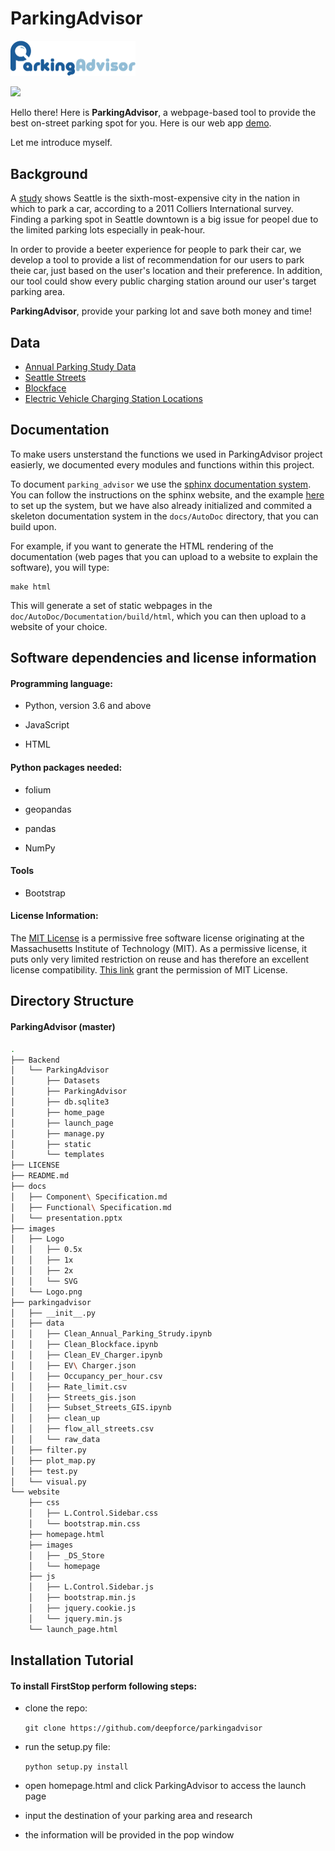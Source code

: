 # ParkingAdvisor
<img src="images/Logo.png" style="zoom:50%" />

![](https://img.shields.io/github/license/mashape/apistatus.svg)

Hello there! Here is **ParkingAdvisor**, a webpage-based tool to provide the best on-street parking spot for you. Here is our web app [demo](http://parkingadvisor.westus2.cloudapp.azure.com/).

Let me introduce myself.
## Background
A [study](https://www.seattlemag.com/article/how-find-parking-seattle) shows Seattle is the sixth-most-expensive city in the nation in which to park a car, according to a 2011 Colliers International survey. Finding a parking spot in Seattle downtown is a big issue for peopel due to the limited parking lots especially in peak-hour. 

In order to provide a beeter experience for people to park their car, we develop a tool to provide a list of recommendation for our users to park theie car, just based on the user's location and their preference. In addition, our tool could show every public charging station around our user's target parking area. 

**ParkingAdvisor**, provide your parking lot and save both money and time!

## Data
* [Annual Parking Study Data](https://data.seattle.gov/Transportation/Annual-Parking-Study-Data/7jzm-ucez)
* [Seattle Streets](http://data-seattlecitygis.opendata.arcgis.com/datasets/seattle-streets)
* [Blockface](https://data-seattlecitygis.opendata.arcgis.com/datasets/blockface)
* [Electric Vehicle Charging Station Locations](https://afdc.energy.gov/fuels/electricity_locations.html#/find/nearest?fuel=ELEC)

## Documentation

To make users unsterstand the functions we used in ParkingAdvisor project easierly, we documented every modules and functions within this project.

To document `parking_advisor` we use the [sphinx documentation system](http://sphinx-doc.org/). You can follow the instructions on the sphinx website, and the example [here](http://matplotlib.org/sampledoc/) to set up the system, but we have also already initialized and commited a skeleton documentation system in the `docs/AutoDoc` directory, that you can build upon.

For example, if you want to generate the HTML rendering of the documentation (web pages that you can upload to a website to explain the software), you will type:

```
make html
```

This will generate a set of static webpages in the `doc/AutoDoc/Documentation/build/html`, which you can then upload to a website of your choice.

## Software dependencies and license information

#### Programming language:
* Python, version 3.6 and above

* JavaScript

* HTML

#### Python packages needed:
* folium

* geopandas

* pandas

* NumPy

#### Tools
* Bootstrap

#### License Information:
The [MIT License](https://en.wikipedia.org/wiki/MIT_License) is a permissive free software license originating at the Massachusetts Institute of Technology (MIT). As a permissive license, it puts only very limited restriction on reuse and has therefore an excellent license compatibility. [This link](https://opensource.org/licenses/MIT) grant the permission of MIT License.

## Directory Structure
#### ParkingAdvisor (master)
```bash
.
├── Backend
│   └── ParkingAdvisor
│       ├── Datasets
│       ├── ParkingAdvisor
│       ├── db.sqlite3
│       ├── home_page
│       ├── launch_page
│       ├── manage.py
│       ├── static
│       └── templates
├── LICENSE
├── README.md
├── docs
│   ├── Component\ Specification.md
│   ├── Functional\ Specification.md
│   └── presentation.pptx
├── images
│   ├── Logo
│   │   ├── 0.5x
│   │   ├── 1x
│   │   ├── 2x
│   │   └── SVG
│   └── Logo.png
├── parkingadvisor
│   ├── __init__.py
│   ├── data
│   │   ├── Clean_Annual_Parking_Strudy.ipynb
│   │   ├── Clean_Blockface.ipynb
│   │   ├── Clean_EV_Charger.ipynb
│   │   ├── EV\ Charger.json
│   │   ├── Occupancy_per_hour.csv
│   │   ├── Rate_limit.csv
│   │   ├── Streets_gis.json
│   │   ├── Subset_Streets_GIS.ipynb
│   │   ├── clean_up
│   │   ├── flow_all_streets.csv
│   │   └── raw_data
│   ├── filter.py
│   ├── plot_map.py
│   ├── test.py
│   └── visual.py
└── website
    ├── css
    │   ├── L.Control.Sidebar.css
    │   └── bootstrap.min.css
    ├── homepage.html
    ├── images
    │   ├── _DS_Store
    │   └── homepage
    ├── js
    │   ├── L.Control.Sidebar.js
    │   ├── bootstrap.min.js
    │   ├── jquery.cookie.js
    │   └── jquery.min.js
    └── launch_page.html
```
## Installation Tutorial

#### To install FirstStop perform following steps:

* clone the repo: 

  `git clone https://github.com/deepforce/parkingadvisor`

* run the setup.py file: 

  `python setup.py install`

* open homepage.html and click ParkingAdvisor to access the launch page 

* input the destination of your parking area and research

* the information will be provided in the pop window
